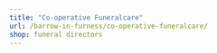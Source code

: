 ```yaml
---
title: "Co-operative Funeralcare"
url: /barrow-in-furness/co-operative-funeralcare/
shop: funeral directors
---
```

